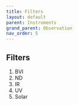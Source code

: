 ```yaml
---
title: Filters
layout: default
parent: Instruments
grand_parent: Observation
nav_order: 5
---
```


## Filters

1. BVI
2. ND
3. IR
4. UV
5. Solar
